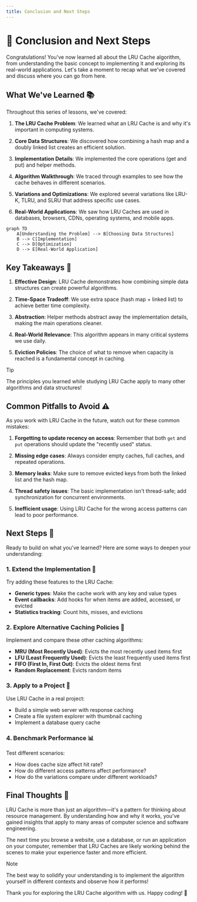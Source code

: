 ```yaml
---
title: Conclusion and Next Steps
---
```


# 🎯 Conclusion and Next Steps

Congratulations! You've now learned all about the LRU Cache algorithm, from understanding the basic concept to implementing it and exploring its real-world applications. Let's take a moment to recap what we've covered and discuss where you can go from here.

## What We've Learned 📚

Throughout this series of lessons, we've covered:

1. **The LRU Cache Problem**: We learned what an LRU Cache is and why it's important in computing systems.

2. **Core Data Structures**: We discovered how combining a hash map and a doubly linked list creates an efficient solution.

3. **Implementation Details**: We implemented the core operations (get and put) and helper methods.

4. **Algorithm Walkthrough**: We traced through examples to see how the cache behaves in different scenarios.

5. **Variations and Optimizations**: We explored several variations like LRU-K, TLRU, and SLRU that address specific use cases.

6. **Real-World Applications**: We saw how LRU Caches are used in databases, browsers, CDNs, operating systems, and mobile apps.

```mermaid
graph TD
    A[Understanding the Problem] --> B[Choosing Data Structures]
    B --> C[Implementation]
    C --> D[Optimization]
    D --> E[Real-World Application]
```

## Key Takeaways 🔑

1. **Effective Design**: LRU Cache demonstrates how combining simple data structures can create powerful algorithms.

2. **Time-Space Tradeoff**: We use extra space (hash map + linked list) to achieve better time complexity.

3. **Abstraction**: Helper methods abstract away the implementation details, making the main operations cleaner.

4. **Real-World Relevance**: This algorithm appears in many critical systems we use daily.

5. **Eviction Policies**: The choice of what to remove when capacity is reached is a fundamental concept in caching.

> [!TIP]
> The principles you learned while studying LRU Cache apply to many other algorithms and data structures!

## Common Pitfalls to Avoid ⚠️

As you work with LRU Cache in the future, watch out for these common mistakes:

1. **Forgetting to update recency on access**: Remember that both `get` and `put` operations should update the "recently used" status.

2. **Missing edge cases**: Always consider empty caches, full caches, and repeated operations.

3. **Memory leaks**: Make sure to remove evicted keys from both the linked list and the hash map.

4. **Thread safety issues**: The basic implementation isn't thread-safe; add synchronization for concurrent environments.

5. **Inefficient usage**: Using LRU Cache for the wrong access patterns can lead to poor performance.

## Next Steps 🚀

Ready to build on what you've learned? Here are some ways to deepen your understanding:

### 1. Extend the Implementation 🔨

Try adding these features to the LRU Cache:

- **Generic types**: Make the cache work with any key and value types
- **Event callbacks**: Add hooks for when items are added, accessed, or evicted
- **Statistics tracking**: Count hits, misses, and evictions

### 2. Explore Alternative Caching Policies 🔄

Implement and compare these other caching algorithms:

- **MRU (Most Recently Used)**: Evicts the most recently used items first
- **LFU (Least Frequently Used)**: Evicts the least frequently used items first
- **FIFO (First In, First Out)**: Evicts the oldest items first
- **Random Replacement**: Evicts random items

### 3. Apply to a Project 💼

Use LRU Cache in a real project:

- Build a simple web server with response caching
- Create a file system explorer with thumbnail caching
- Implement a database query cache

### 4. Benchmark Performance 📊

Test different scenarios:

- How does cache size affect hit rate?
- How do different access patterns affect performance?
- How do the variations compare under different workloads?

## Final Thoughts 💭

LRU Cache is more than just an algorithm—it's a pattern for thinking about resource management. By understanding how and why it works, you've gained insights that apply to many areas of computer science and software engineering.

The next time you browse a website, use a database, or run an application on your computer, remember that LRU Caches are likely working behind the scenes to make your experience faster and more efficient.

> [!NOTE]
> The best way to solidify your understanding is to implement the algorithm yourself in different contexts and observe how it performs!

Thank you for exploring the LRU Cache algorithm with us. Happy coding! 🚀 